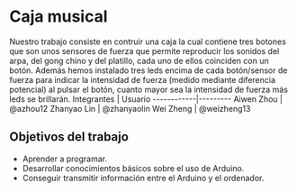 # Caja musical

Nuestro trabajo consiste en contruir una caja la cual contiene tres botones que son unos sensores de fuerza que permite reproducir los sonidos del arpa, del gong chino y del platillo, cada uno de ellos coinciden con un botón. Además hemos instalado tres leds encima de cada botón/sensor de fuerza para indicar la intensidad de fuerza (medido mediante diferencia potencial) al pulsar el botón, cuanto mayor sea la intensidad de fuerza más leds se brillarán.
Integrantes | Usuario 
------------|---------
Aiwen Zhou | @azhou12 
Zhanyao Lin | @zhanyaolin 
Wei Zheng | @weizheng13 


## Objetivos del trabajo

* Aprender a programar.
* Desarrollar conocimientos básicos sobre el uso de Arduino.
* Conseguir transmitir información entre el Arduino y el ordenador.
